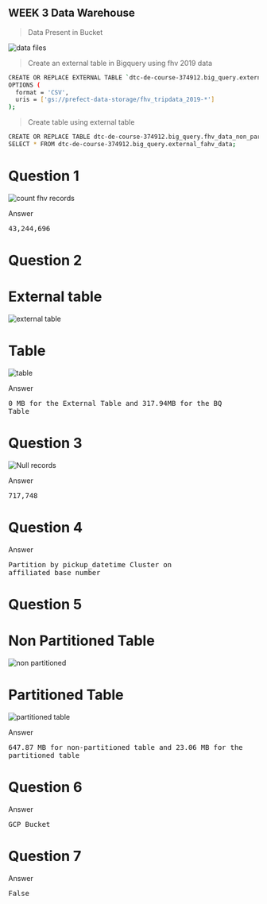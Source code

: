 ## WEEK 3 Data Warehouse

> Data Present in Bucket

<img alt="data files" src="https://i.imgur.com/H8b6nIy.jpg">

> Create an external table in Bigquery using fhv 2019 data

```bash
CREATE OR REPLACE EXTERNAL TABLE `dtc-de-course-374912.big_query.external_fhv_data`
OPTIONS (
  format = 'CSV',
  uris = ['gs://prefect-data-storage/fhv_tripdata_2019-*']
);
```

> Create table using external table

```bash
CREATE OR REPLACE TABLE dtc-de-course-374912.big_query.fhv_data_non_partitioned AS
SELECT * FROM dtc-de-course-374912.big_query.external_fahv_data;
```

# Question 1

<img alt="count fhv records" src="https://i.imgur.com/TUzR4bX.jpg">

Answer <pre>43,244,696</pre>

# Question 2

# External table
<img alt="external table" src="https://i.imgur.com/wxfsWhH.jpg">

# Table
<img alt="table" src="https://i.imgur.com/se1zDBA.jpg">

Answer <pre>0 MB for the External Table and 317.94MB for the BQ Table</pre>

# Question 3

<img alt="Null records" src="https://i.imgur.com/EMlkezc.jpg">

Answer <pre>717,748</pre>

# Question 4

Answer <pre>Partition by pickup_datetime Cluster on affiliated_base_number</pre>

# Question 5

# Non Partitioned Table
<img alt="non partitioned" src="https://i.imgur.com/B7Upxvt.jpg">

# Partitioned Table
<img alt="partitioned table" src="https://i.imgur.com/OToo3M2.jpg">

Answer <pre>647.87 MB for non-partitioned table and 23.06 MB for the partitioned table</pre>

# Question 6

Answer <pre>GCP Bucket</pre>

# Question 7

Answer <pre>False</pre>
